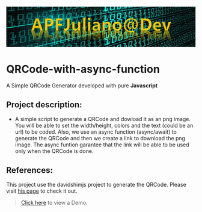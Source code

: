 ![Juliano Costa](https://raw.githubusercontent.com/julianojcs/julianojcs.github.io/master/apfjuliano.dev.png)

# QRCode-with-async-function
A Simple QRCode Generator developed with pure **Javascript**

## Project description:
- A simple script to generate a QRCode and dowload it as an png image. You will be able to set the width/height, colors and the text (could be an url) to be coded. Also, we use an async function (async/await) to generate the QRCode and then we create a link to download the png image. The async funtion garantee that the link will be able to be used only when the QRCode is done.

## References:
This project use the davidshimjs project to generate the QRCode. Please visit [his page](https://github.com/davidshimjs/qrcodejs) to check it out.

> [Click here](https://qrcode.apfjuliano.com.br/) to view a Demo.
